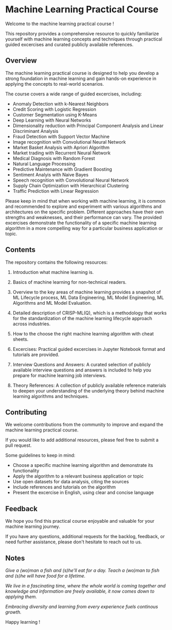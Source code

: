 # Machine Learning Practical Course

Welcome to the machine learning practical course !

This repository provides a comprehensive resource to quickly familiarize yourself with machine learning concepts and techniques through practical guided excercises and curated publicly available references.

## Overview

The machine learning practical course is designed to help you develop a strong foundation in machine learning and gain hands-on experience in applying the concepts to real-world scenarios.

The course covers a wide range of guided excercises, including:

- Anomaly Detection with k-Nearest Neighbors
- Credit Scoring with Logistic Regression
- Customer Segmentation using K-Means
- Deep Learning with Neural Networks
- Dimensionality reduction with Principal Component Analysis and Linear Discriminant Analysis
- Fraud Detection with Support Vector Machine
- Image recognition with Convolutional Neural Network
- Market Basket Analysis with Apriori Algorithm
- Market trading with Recurrent Neural Network
- Medical Diagnosis with Random Forest
- Natural Language Processing
- Predictive Maintenance with Gradient Boosting
- Sentiment Analyis with Naive Bayes
- Speech recognition with Convolutional Neural Network
- Supply Chain Optimization with Hierarchical Clustering
- Traffic Prediction with Linear Regression

Please keep in mind that when working with machine learning, it is common and recommended to explore and experiment with various algorithms and architectures on the specific problem. Different approaches have their own strengths and weaknesses, and their performance can vary. The provided excercises demonstrate the functionality of a specific machine learning algorithm in a more compelling way for a particular business application or topic.

## Contents

The repository contains the following resources:

1. Introduction what machine learning is.

2. Basics of machine learning for non-technical readers.

3. Overview to the key areas of machine learning provides a snapshot of ML Lifecycle process, ML Data Engineering, ML Model Engineering, ML Algorithms and ML Model Evaluation.

4. Detailed description of CRISP-ML(Q), which is a methodology that works for the standardization of the machine learning lifecycle approach across industries.

5. How to the choose the right machine learning algorithm with cheat sheets.

6. Excercises: Practical guided excercises in Jupyter Notebook format and tutorials are provided.

7. Interview Questions and Answers: A curated selection of publicly available interview questions and answers is included to help you prepare for machine learning job interviews.

8. Theory References: A collection of publicly available reference materials to deepen your understanding of the underlying theory behind machine learning algorithms and techniques.

## Contributing

We welcome contributions from the community to improve and expand the machine learning practical course.

If you would like to add additional resources, please feel free to submit a pull request.

Some guidelines to keep in mind:
- Choose a specific machine learning algorithm and demonstrate its functionality
- Apply the algorithm to a relevant business application or topic
- Use open datasets for data analysis, citing the sources
- Include references and tutorials on the algorithm
- Present the excercise in English, using clear and concise language

## Feedback

We hope you find this practical course enjoyable and valuable for your machine learning journey.

If you have any questions, additional requests for the backlog, feedback, or need further assistance, please don't hesitate to reach out to us.

## Notes

_Give a (wo)man a fish and (s)he'll eat for a day. Teach a (wo)man to fish and (s)he will have food for a lifetime._

_We live in a fascinating time, where the whole world is coming together and knowledge and information are freely available, it now comes down to applying them._

_Embracing diversity and learning from every experience fuels continous growth._

Happy learning !
